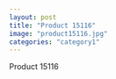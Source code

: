 ```yaml
---
layout: post
title: "Product 15116"
image: "product15116.jpg"
categories: "category1"
---
```

Product 15116
